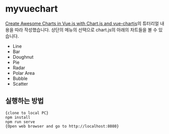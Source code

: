 # myvuechart

[Create Awesome Charts in Vue.js with Chart.js and vue-chartjs](https://www.positronx.io/create-awesome-charts-in-vue-js-with-chart-js-and-vue-chartjs/)의 튜터리얼 내용을 따라 작성했습니다. 상단의 메뉴의 선택으로 chart.js의 아래의 차트들을 볼 수 있습니다.

* Line
* Bar
* Doughnut
* Pie
* Radar
* Polar Area
* Bubble
* Scatter


## 실행하는 방법
```
{clone to local PC}
npm install
npm run serve
{Open web browser and go to http://localhost:8080}
```
